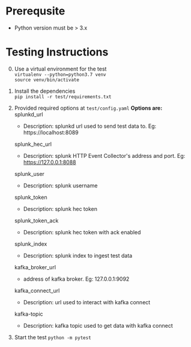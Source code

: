 
# Prerequsite
* Python version must be > 3.x

# Testing Instructions
0. Use a virtual environment for the test  
    `virtualenv --python=python3.7 venv`  
    `source venv/bin/activate`
1. Install the dependencies  
    `pip install -r test/requirements.txt`  
2. Provided required options at `test/config.yaml`
    **Options are:**  
    splunkd_url
    * Description: splunkd url used to send test data to. Eg: https://localhost:8089  

    splunk_hec_url
    * Description: splunk HTTP Event Collector's address and port. Eg: https://127.0.0.1:8088

    splunk_user
    * Description: splunk username  

    splunk_token
    * Description: splunk hec token  
  
    splunk_token_ack
    * Description: splunk hec token with ack enabled

    splunk_index
    * Description: splunk index to ingest test data

    kafka_broker_url
    * address of kafka broker. Eg: 127.0.0.1:9092
    
    kafka_connect_url
    * Description: url used to interact with kafka connect  

    kafka-topic
    * Description: kafka topic used to get data with kafka connect  

3. Start the test
    `python -m pytest`
